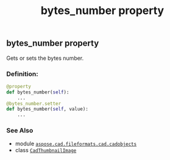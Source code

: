 ﻿---
title: bytes_number property
second_title: Aspose.CAD for Python via .NET API References
description: 
type: docs
weight: 30
url: /python-net/aspose.cad.fileformats.cad.cadobjects/cadthumbnailimage/bytes_number/
is_root: false
---

## bytes_number property


Gets or sets the bytes number.
### Definition:
```python
@property
def bytes_number(self):
    ...
@bytes_number.setter
def bytes_number(self, value):
    ...
```

### See Also
* module [`aspose.cad.fileformats.cad.cadobjects`](../../)
* class [`CadThumbnailImage`](/cad/python-net/aspose.cad.fileformats.cad.cadobjects/cadthumbnailimage)
